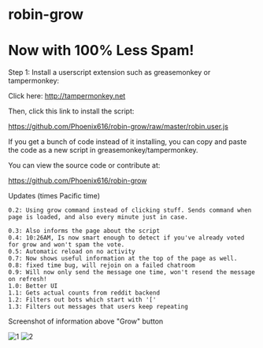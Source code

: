 # robin-grow
# Now with 100% Less Spam!

Step 1: Install a userscript extension such as greasemonkey or tampermonkey:

Click here: http://tampermonkey.net


Then, click this link to install the script:

https://github.com/Phoenix616/robin-grow/raw/master/robin.user.js

If you get a bunch of code instead of it installing, you can copy and paste the code as a new script in greasemonkey/tampermonkey.

You can view the source code or contribute at: 

https://github.com/Phoenix616/robin-grow


Updates (times Pacific time)

    0.2: Using grow command instead of clicking stuff. Sends command when page is loaded, and also every minute just in case.

    0.3: Also informs the page about the script
    0.4: 10:26AM, Is now smart enough to detect if you've already voted for grow and won't spam the vote.
    0.5: Automatic reload on no activity
    0.7: Now shows useful information at the top of the page as well.
    0.8: fixed time bug, will rejoin on a failed chatroom
    0.9: Will now only send the message one time, won't resend the message on refresh!
    1.0: Better UI
    1.1: Gets actual counts from reddit backend
    1.2: Filters out bots which start with '['
    1.3: Filters out messages that users keep repeating

Screenshot of information above "Grow" button

![1](http://i.imgur.com/WVIjpb6.png) ![2](http://i.imgur.com/t13VChw.png)
